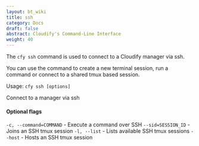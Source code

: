 ```yaml
---
layout: bt_wiki
title: ssh
category: Docs
draft: false
abstract: Cloudify's Command-Line Interface
weight: 40
---
```


The `cfy ssh` command is used to connect to a Cloudify manager via ssh.

You can use the command to create a new terminal session, run a command or connect to a shared tmux based session.


Usage: `cfy ssh [options]`

Connect to a manager via ssh

#### Optional flags

`-c, --command=COMMAND` - Execute a command over SSH
`--sid=SESSION_ID` - Joins an SSH tmux session
`-l, --list` - Lists available SSH tmux sessions
`--host` - Hosts an SSH tmux session